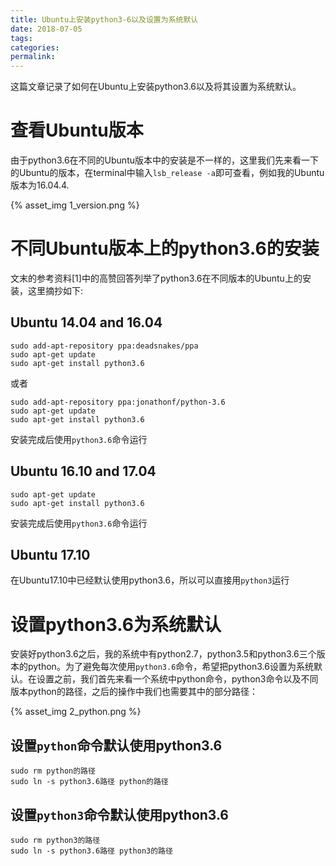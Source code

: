 ```yaml
---
title: Ubuntu上安装python3-6以及设置为系统默认
date: 2018-07-05
tags:
categories: 
permalink: 
---
```


这篇文章记录了如何在Ubuntu上安装python3.6以及将其设置为系统默认。


# 查看Ubuntu版本

由于python3.6在不同的Ubuntu版本中的安装是不一样的，这里我们先来看一下的Ubuntu的版本，在terminal中输入`lsb_release -a`即可查看，例如我的Ubuntu版本为16.04.4.

{% asset_img 1_version.png %}

# 不同Ubuntu版本上的python3.6的安装

文末的参考资料[1]中的高赞回答列举了python3.6在不同版本的Ubuntu上的安装，这里摘抄如下:

## Ubuntu 14.04 and 16.04

```
sudo add-apt-repository ppa:deadsnakes/ppa
sudo apt-get update
sudo apt-get install python3.6
```

或者

```
sudo add-apt-repository ppa:jonathonf/python-3.6
sudo apt-get update
sudo apt-get install python3.6
```

安装完成后使用`python3.6`命令运行

## Ubuntu 16.10 and 17.04

```
sudo apt-get update
sudo apt-get install python3.6
```

安装完成后使用`python3.6`命令运行

## Ubuntu 17.10

在Ubuntu17.10中已经默认使用python3.6，所以可以直接用`python3`运行

# 设置python3.6为系统默认

安装好python3.6之后，我的系统中有python2.7，python3.5和python3.6三个版本的python。为了避免每次使用`python3.6`命令，希望把python3.6设置为系统默认。在设置之前，我们首先来看一个系统中python命令，python3命令以及不同版本python的路径，之后的操作中我们也需要其中的部分路径：

{% asset_img 2_python.png %}

## 设置`python`命令默认使用python3.6

```
sudo rm python的路径
sudo ln -s python3.6路径 python的路径
```

## 设置`python3`命令默认使用python3.6

```
sudo rm python3的路径
sudo ln -s python3.6路径 python3的路径
```

